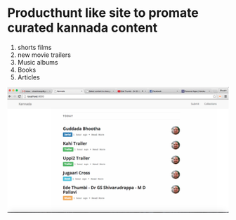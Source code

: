# Producthunt like site to promate curated kannada content
1. shorts films
2. new movie trailers
3. Music albums
4. Books
5. Articles


<img src="ss.png">